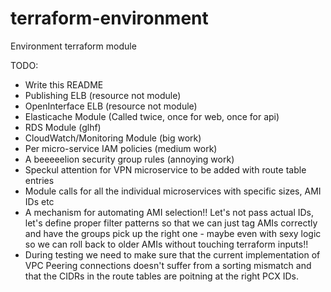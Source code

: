 # terraform-environment
Environment terraform module

TODO:
   * Write this README
   * Publishing ELB (resource not module)
   * OpenInterface ELB (resource not module)
   * Elasticache Module (Called twice, once for web, once for api)
   * RDS Module (glhf)
   * CloudWatch/Monitoring Module (big work)
   * Per micro-service IAM policies (medium work)
   * A beeeeelion security group rules (annoying work)
   * Speckul attention for VPN microservice to be added with route table entries
   * Module calls for all the individual microservices with specific sizes, AMI IDs etc
   * A mechanism for automating AMI selection!! Let's not pass actual IDs, let's define proper filter patterns so that we can just tag AMIs correctly and have the groups pick up the right one - maybe even with sexy logic so we can roll back to older AMIs without touching terraform inputs!!
   * During testing we need to make sure that the current implementation of VPC Peering connections doesn't suffer from a sorting mismatch and that the CIDRs in the route tables are poitning at the right PCX IDs.

